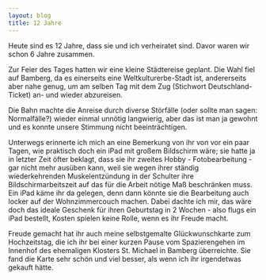 ```yaml
---
layout: blog
title: 12 Jahre
---
```


Heute sind es 12 Jahre, dass sie und ich verheiratet sind. Davor waren wir schon 6 Jahre zusammen.

Zur Feier des Tages hatten wir eine kleine Städtereise geplant. Die Wahl fiel auf Bamberg, da es einerseits eine Weltkulturerbe-Stadt ist, andererseits aber nahe genug, um am selben Tag mit dem Zug (Stichwort Deutschland-Ticket) an- und wieder abzureisen.

Die Bahn machte die Anreise durch diverse Störfälle (oder sollte man sagen: Normalfälle?) wieder einmal unnötig langwierig, aber das ist man ja gewohnt und es konnte unsere Stimmung nicht beeinträchtigen.

Unterwegs erinnerte ich mich an eine Bemerkung von ihr von vor ein paar Tagen, wie praktisch doch ein iPad mit großem Bildschirm wäre; sie hatte ja in letzter Zeit öfter beklagt, dass sie ihr zweites Hobby - Fotobearbeitung - gar nicht mehr ausüben kann, weil sie wegen ihrer ständig wiederkehrenden Muskelentzündung in der Schulter ihre Bildschirmarbeitszeit auf das für die Arbeit nötige Maß beschränken muss. Ein iPad käme ihr da gelegen, denn dann könnte sie die Bearbeitung auch locker auf der Wohnzimmercouch machen. 
Dabei dachte ich mir, das wäre doch das ideale Geschenk für ihren Geburtstag in 2 Wochen - also flugs ein iPad bestellt, Kosten spielen keine Rolle, wenn es ihr Freude macht.

Freude gemacht hat ihr auch meine selbstgemalte Glückwunschkarte zum Hochzeitstag, die ich ihr bei einer kurzen Pause vom Spazierengehen im Innenhof des ehemaligen Klosters St. Michael in Bamberg überreichte. Sie fand die Karte sehr schön und viel besser, als wenn ich ihr irgendetwas gekauft hätte.
